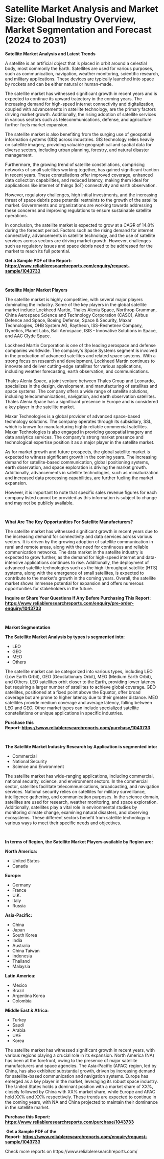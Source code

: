 <p><h1>Satellite Market Analysis and Market Size: Global Industry Overview, Market Segmentation and Forecast (2024 to 2031)</h1></p><p><strong>Satellite Market Analysis and Latest Trends</strong></p>
<p><p>A satellite is an artificial object that is placed in orbit around a celestial body, most commonly the Earth. Satellites are used for various purposes, such as communication, navigation, weather monitoring, scientific research, and military applications. These devices are typically launched into space by rockets and can be either natural or human-made.</p><p>The satellite market has witnessed significant growth in recent years and is expected to continue its upward trajectory in the coming years. The increasing demand for high-speed internet connectivity and digitalization, coupled with advancements in satellite technology, are the primary factors driving market growth. Additionally, the rising adoption of satellite services in various sectors such as telecommunications, defense, and agriculture further fuels market expansion.</p><p>The satellite market is also benefiting from the surging use of geospatial information systems (GIS) across industries. GIS technology relies heavily on satellite imagery, providing valuable geographical and spatial data for diverse sectors, including urban planning, forestry, and natural disaster management.</p><p>Furthermore, the growing trend of satellite constellations, comprising networks of small satellites working together, has gained significant traction in recent years. These constellations offer improved coverage, enhanced data collection capabilities, and reduced latency, making them ideal for applications like internet of things (IoT) connectivity and earth observation.</p><p>However, regulatory challenges, high initial investments, and the increasing threat of space debris pose potential restraints to the growth of the satellite market. Governments and organizations are working towards addressing these concerns and improving regulations to ensure sustainable satellite operations.</p><p>In conclusion, the satellite market is expected to grow at a CAGR of 14.8% during the forecast period. Factors such as the rising demand for internet connectivity, advancements in satellite technology, and the use of satellite services across sectors are driving market growth. However, challenges such as regulatory issues and space debris need to be addressed for the market to reach its full potential.</p></p>
<p><strong>Get a Sample PDF of the Report:&nbsp; <a href="https://www.reliableresearchreports.com/enquiry/request-sample/1043733">https://www.reliableresearchreports.com/enquiry/request-sample/1043733</a></strong></p>
<p>&nbsp;</p>
<p><strong>Satellite Major Market Players</strong></p>
<p><p>The satellite market is highly competitive, with several major players dominating the industry. Some of the key players in the global satellite market include Lockheed Martin, Thales Alenia Space, Northrop Grumman, China Aerospace Science and Technology Corporation (CASC), Airbus Defence and Space, Boeing Defense, Space & Security, Maxar Technologies, OHB System AG, Raytheon, ISS-Reshetnev Company, Dynetics, Planet Labs, Ball Aerospace, ISIS - Innovative Solutions in Space, and AAC Clyde Space.</p><p>Lockheed Martin Corporation is one of the leading aerospace and defense companies worldwide. The company's Space Systems segment is involved in the production of advanced satellites and related space systems. With a strong focus on research and development, Lockheed Martin continues to innovate and deliver cutting-edge satellites for various applications, including weather forecasting, earth observation, and communications.</p><p>Thales Alenia Space, a joint venture between Thales Group and Leonardo, specializes in the design, development, and manufacturing of satellites and space systems. The company offers a wide range of satellite solutions, including telecommunications, navigation, and earth observation satellites. Thales Alenia Space has a significant presence in Europe and is considered a key player in the satellite market.</p><p>Maxar Technologies is a global provider of advanced space-based technology solutions. The company operates through its subsidiary, SSL, which is known for manufacturing highly reliable commercial satellites. Maxar Technologies is also engaged in providing geospatial imagery and data analytics services. The company's strong market presence and technological expertise position it as a major player in the satellite market.</p><p>As for market growth and future prospects, the global satellite market is expected to witness significant growth in the coming years. The increasing demand for satellite-based communication, global positioning systems, earth observation, and space exploration is driving the market growth. Additionally, advancements in satellite technologies, such as miniaturization and increased data processing capabilities, are further fueling the market expansion.</p><p>However, it is important to note that specific sales revenue figures for each company listed cannot be provided as this information is subject to change and may not be publicly available.</p></p>
<p>&nbsp;</p>
<p><strong>What Are The Key Opportunities For Satellite Manufacturers?</strong></p>
<p><p>The satellite market has witnessed significant growth in recent years due to the increasing demand for connectivity and data services across various sectors. It is driven by the growing adoption of satellite communication in rural and remote areas, along with the need for continuous and reliable communication networks. The data market in the satellite industry is expected to grow further, as the demand for high-speed internet and data-intensive applications continues to rise. Additionally, the deployment of advanced satellite technologies such as the high-throughput satellite (HTS) systems, along with the emergence of small satellites, is expected to contribute to the market's growth in the coming years. Overall, the satellite market shows immense potential for expansion and offers numerous opportunities for stakeholders in the future.</p></p>
<p><strong>Inquire or Share Your Questions If Any Before Purchasing This Report: <a href="https://www.reliableresearchreports.com/enquiry/pre-order-enquiry/1043733">https://www.reliableresearchreports.com/enquiry/pre-order-enquiry/1043733</a></strong></p>
<p>&nbsp;</p>
<p><strong>Market Segmentation</strong></p>
<p><strong>The Satellite Market Analysis by types is segmented into:</strong></p>
<p><ul><li>LEO</li><li>GEO</li><li>MEO</li><li>Others</li></ul></p>
<p><p>The satellite market can be categorized into various types, including LEO (Low Earth Orbit), GEO (Geostationary Orbit), MEO (Medium Earth Orbit), and Others. LEO satellites orbit closer to the Earth, providing lower latency but requiring a larger number of satellites to achieve global coverage. GEO satellites, positioned at a fixed point above the Equator, offer broad coverage but are prone to higher latency due to their greater distance. MEO satellites provide medium coverage and average latency, falling between LEO and GEO. Other market types can include specialized satellite constellations or unique applications in specific industries.</p></p>
<p><strong>Purchase this Report:&nbsp;<a href="https://www.reliableresearchreports.com/purchase/1043733">https://www.reliableresearchreports.com/purchase/1043733</a></strong></p>
<p>&nbsp;</p>
<p><strong>The Satellite Market Industry Research by Application is segmented into:</strong></p>
<p><ul><li>Commercial</li><li>National Security</li><li>Science and Environment</li></ul></p>
<p><p>The satellite market has wide-ranging applications, including commercial, national security, science, and environment sectors. In the commercial sector, satellites facilitate telecommunications, broadcasting, and navigation services. National security relies on satellites for military surveillance, intelligence gathering, and communication purposes. In the science domain, satellites are used for research, weather monitoring, and space exploration. Additionally, satellites play a vital role in environmental studies by monitoring climate change, examining natural disasters, and observing ecosystems. These different sectors benefit from satellite technology in various ways to meet their specific needs and objectives.</p></p>
<p>&nbsp;</p>
<p><strong>In terms of Region, the Satellite Market Players available by Region are:</strong></p>
<p>
    <p> <strong> North America: </strong>
        <ul>
            <li>United States</li>
            <li>Canada</li>
        </ul>
        </p> 
    <p> <strong> Europe: </strong>
        <ul>
            <li>Germany</li>
            <li>France</li>
            <li>U.K.</li>
            <li>Italy</li>
            <li>Russia</li>
        </ul>
        </p> 
    <p> <strong> Asia-Pacific: </strong>
        <ul>
            <li>China</li>
            <li>Japan</li>
            <li>South Korea</li>
            <li>India</li>
            <li>Australia</li>
            <li>China Taiwan</li>
            <li>Indonesia</li>
            <li>Thailand</li>
            <li>Malaysia</li>
        </ul>
        </p> 
    <p> <strong> Latin America: </strong>
        <ul>
            <li>Mexico</li>
            <li>Brazil</li>
            <li>Argentina Korea</li>
            <li>Colombia</li>
        </ul>
        </p> 
    <p> <strong> Middle East & Africa: </strong>
        <ul>
            <li>Turkey</li>
            <li>Saudi</li>
            <li>Arabia</li>
            <li>UAE</li>
            <li>Korea</li>
        </ul>
    </p>
    </p>
<p><p>The satellite market has witnessed significant growth in recent years, with various regions playing a crucial role in its expansion. North America (NA) has been at the forefront, owing to the presence of major satellite manufacturers and space agencies. The Asia-Pacific (APAC) region, led by China, has also exhibited substantial growth, driven by increasing demand for satellite-based communication and navigation systems. Europe has emerged as a key player in the market, leveraging its robust space industry. The United States holds a dominant position with a market share of XX%, closely followed by China with XX% market share, while Europe and APAC hold XX% and XX% respectively. These trends are expected to continue in the coming years, with NA and China projected to maintain their dominance in the satellite market.</p></p>
<p><strong>Purchase this Report: <a href="https://www.reliableresearchreports.com/purchase/1043733">https://www.reliableresearchreports.com/purchase/1043733</a></strong></p>
<p>&nbsp;<strong>Get a Sample PDF of the Report:&nbsp;&nbsp;<a href="https://www.reliableresearchreports.com/enquiry/request-sample/1043733">https://www.reliableresearchreports.com/enquiry/request-sample/1043733</a></strong></p>
<p><strong></strong></p>
<p>Check more reports on https://www.reliableresearchreports.com/</p>